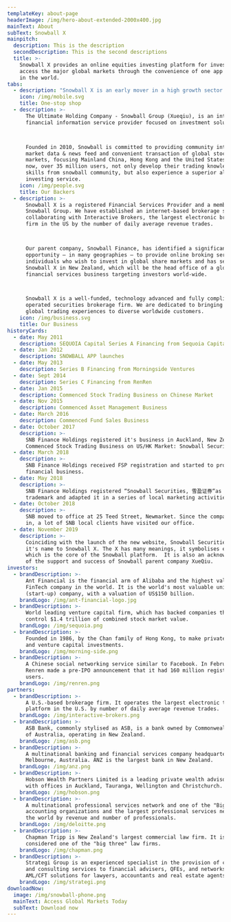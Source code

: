 ```yaml
---
templateKey: about-page
headerImage: /img/hero-about-extended-2000x400.jpg
mainText: About
subText: Snowball X
mainpitch:
  description: This is the description
  secondDescription: This is the second descriptions
  title: >-
    Snowball X provides an online equities investing platform for investors to
    access the major global markets through the convenience of one app anywhere
    in the world.
tabs:
  - description: "Snowball X is an early mover in a high growth sector arising as a result of four forces that drive global financial services: Online trading, access to global markets, social information flows and fintech.\r\n\n* Open account、place orders、retrieve market reports all in one app; \n* Link to major stock exchanges, supports gearing, short-sale and t+0 trading; \n* Direct link to Xueqiu community to follow latest industry topics, get insights from professional investors and write your own investment stories."
    icon: /img/mobile.svg
    title: One-stop shop
  - description: >-
      The Ultimate Holding Company - Snowball Group (Xueqiu), is an internet
      financial information service provider focused on investment solutions.



      Founded in 2010, Snowball is committed to providing community interaction,
      market data & news feed and convenient transaction of global stock
      markets, focusing Mainland China, Hong Kong and the United States. Up to
      now, over 35 million users, not only develop their trading knowledge and
      skills from snowball community, but also experience a superior all-in-one
      investing service.
    icon: /img/people.svg
    title: Our Backers
  - description: >-
      Snowball X is a registered Financial Services Provider and a member of the
      Snowball Group. We have established an internet-based brokerage service,
      collaborating with Interactive Brokers, the largest electronic brokerage
      firm in the US by the number of daily average revenue trades. 



      Our parent company, Snowball Finance, has identified a significant
      opportunity – in many geographies – to provide online broking services to
      individuals who wish to invest in global share markets and has set up
      Snowball X in New Zealand, which will be the head office of a global
      financial services business targeting investors world-wide. 



      Snowball X is a well-funded, technology advanced and fully compliant
      operated securities brokerage firm. We are dedicated to bringing online
      global trading experiences to diverse worldwide customers.
    icon: /img/business.svg
    title: Our Business
historyCards:
  - date: May 2011
    description: SEQUOIA Capital Series A Financing from Sequoia Capital
  - date: Jan 2012
    description: SNOWBALL APP launches
  - date: May 2013
    description: Series B Financing from Morningside Ventures
  - date: Sept 2014
    description: Series C Financing from RenRen
  - date: Jan 2015
    description: Commenced Stock Trading Business on Chinese Market
  - date: Nov 2015
    description: Commenced Asset Management Business
  - date: March 2016
    description: Commenced Fund Sales Business
  - date: October 2017
    description: >-
      SNB Finance Holdings registered it's business in Auckland, New Zealand.
      Commenced Stock Trading Business on US/HK Market: Snowball Securities
  - date: March 2018
    description: >-
      SNB Finance Holdings received FSP registration and started to provide
      financial business.
  - date: May 2018
    description: >-
      SNB Finance Holdings registered “Snowball Securities, 雪盈证券“as brand
      trademark and adapted it in a series of local marketing activities.
  - date: October 2018
    description: >-
      SNB moved to office at 25 Teed Street, Newmarket. Since the company moved
      in, a lot of SNB local clients have visited our office.
  - date: November 2019
    description: >-
      Coinciding with the launch of the new website, Snowball Securities changed
      it's name to Snowball X. The X has many meanings, it symbolises eXchange
      which is the core of the Snowball platform.  It is also an acknowledgement
      of the support and success of Snowball parent company XueQiu. 
investors:
  - brandDescription: >-
      Ant Financial is the financial arm of Alibaba and the highest valued
      FinTech company in the world. It is the world's most valuable unicorn
      (start-up) company, with a valuation of US$150 billion.
    brandLogo: /img/ant-financial-logo.jpg
  - brandDescription: >-
      World leading venture capital firm, which has backed companies that now
      control $1.4 trillion of combined stock market value.
    brandLogo: /img/sequoia.png
  - brandDescription: >-
      Founded in 1986, by the Chan family of Hong Kong, to make private equity
      and venture capital investments.
    brandLogo: /img/morning-side.png
  - brandDescription: >-
      A Chinese social networking service similar to Facebook. In February 2011,
      Renren made a pre-IPO announcement that it had 160 million registered
      users.
    brandLogo: /img/renren.png
partners:
  - brandDescription: >-
      A U.S.-based brokerage firm. It operates the largest electronic trading
      platform in the U.S. by number of daily average revenue trades.
    brandLogo: /img/interactive-brokers.png
  - brandDescription: >-
      ASB Bank, commonly stylised as ASB, is a bank owned by Commonwealth Bank
      of Australia, operating in New Zealand.
    brandLogo: /img/asb.png
  - brandDescription: >-
      A multinational banking and financial services company headquartered in
      Melbourne, Australia. ANZ is the largest bank in New Zealand.
    brandLogo: /img/anz.png
  - brandDescription: >-
      Hobson Wealth Partners Limited is a leading private wealth advisory team
      with offices in Auckland, Tauranga, Wellington and Christchurch.
    brandLogo: /img/hobson.png
  - brandDescription: >-
      A multinational professional services network and one of the "Big Four"
      accounting organizations and the largest professional services network in
      the world by revenue and number of professionals.
    brandLogo: /img/deloitte.png
  - brandDescription: >-
      Chapman Tripp is New Zealand's largest commercial law firm. It is
      considered one of the "big three" law firms.
    brandLogo: /img/chapman.png
  - brandDescription: >-
      Strategi Group is an experienced specialist in the provision of compliance
      and consulting services to financial advisers, QFEs, and networks, and
      AML/CFT solutions for lawyers, accountants and real estate agents.
    brandLogo: /img/strategi.png
downloadNow:
  image: /img/snowball-phone.png
  mainText: Access Global Markets Today
  subText: Download now
---
```


